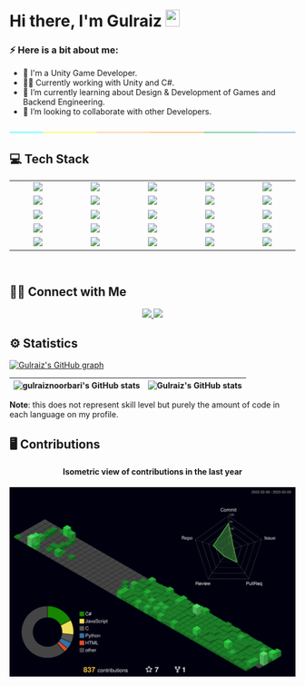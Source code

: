 # Hi there, I'm Gulraiz <img src="https://media.giphy.com/media/hvRJCLFzcasrR4ia7z/giphy.gif" height="30px" width="25px">

### ⚡️ Here is a bit about me:

-   🚀 I'm a Unity Game Developer.
-   👨‍💻 Currently working with Unity and C#.
-   🌱 I’m currently learning about Design & Development of Games and Backend Engineering.
-   👯 I’m looking to collaborate with other Developers.

<img src="./separator.jpg" />

<br />

## 💻 Tech Stack

<table width="100">
<tr>
    <td align='center' width="190">
        <img src="https://user-images.githubusercontent.com/78252747/180600493-8a0c738e-e6da-4685-8592-09d7b691860c.png" width="60">
    </td>
    <td align='center' width="190">
        <img src="https://user-images.githubusercontent.com/78252747/180600524-2bb8784f-a045-4d04-8d2e-fb593c261650.png" width="60">
    </td>
    <td align='center' width="190">
        <img src="https://user-images.githubusercontent.com/78252747/180600833-00e80d7e-60ee-4e48-8e74-5dbeaa650b20.png" width="100">
    </td>
     <td align='center' width="190">
        <img src="https://user-images.githubusercontent.com/78252747/180600621-4120eaa5-e729-48e1-8e60-5b824fc3c0f0.png" width="60">
    </td>
    <td align='center' width="190">
        <img src="https://user-images.githubusercontent.com/78252747/180602827-3cc9cf09-172e-4515-9aee-799b0f453c85.png">
    </td>
</tr>
<tr>
    <td align='center' width="190">
        <img src="https://user-images.githubusercontent.com/78252747/180602691-00600788-0f4c-4ff1-bbf9-3595ddd9f7f1.png" width="60">
    </td>
    <td align='center'>
        <img src="https://user-images.githubusercontent.com/78252747/180600737-95b3e473-f1fc-4571-aa45-25d04f1eb865.png" width="60">
    </td>
    <td align='center'>
        <img src="https://user-images.githubusercontent.com/78252747/180600881-f85bfc62-3858-4499-9fd3-e7c46d898e65.png">
    </td>
    <td align='center'>
        <img src="https://user-images.githubusercontent.com/78252747/180600908-e78c274b-7ab4-4d6d-a6a0-2e8514521c40.png" width="60">
    </td>
    <td align='center'>
        <img src="https://user-images.githubusercontent.com/78252747/180600973-208a1596-1767-4ab0-8bef-c425c5b89c94.png">
    </td>
    
</tr>
<tr>
    <td align='center'>
        <img src="https://user-images.githubusercontent.com/78252747/180601047-b7ee974b-863c-4088-b60c-c4370bc340b2.png" width="120">
    </td>
    <td align='center'>
        <img src="https://user-images.githubusercontent.com/78252747/180601247-9630357f-b536-485d-b8b8-5aff2896face.png" width="100">
    </td>
    <td align='center'>
        <img src="https://user-images.githubusercontent.com/78252747/180601102-12d95165-381a-4e7e-ae1f-9eac1228e658.png">
    </td>
    <td align='center'>
        <img src="https://user-images.githubusercontent.com/78252747/180601145-63678451-0edd-4a24-9f81-5fbd563d9796.png">
    </td>
    <td align='center'>
        <img src="https://user-images.githubusercontent.com/78252747/180601299-e40d8347-ed40-4c00-a628-9697cc7e3584.png">
    </td>
</tr>
<tr>
    <td align='center'>
        <img src="https://www.vectorlogo.zone/logos/getpostman/getpostman-icon.svg">
    </td>
    <td align='center'>
        <img src="https://user-images.githubusercontent.com/78252747/180601750-b324d385-6d8d-4dfb-90fe-be43292ab363.png">
    </td>
    <td align='center'>
        <img src="https://download.logo.wine/logo/PostgreSQL/PostgreSQL-Logo.wine.png">
    </td>
    <td align='center'>
        <img src="https://download.logo.wine/logo/MySQL/MySQL-Logo.wine.png">
    </td>
    <td align='center'>
        <img src="https://user-images.githubusercontent.com/78252747/180602082-04bf2143-0f90-4fbc-afa0-1ece2796ea91.png">
    </td>
</tr>
<tr>
    <td align='center'>
    	<img src="https://download.logo.wine/logo/Redis/Redis-Logo.wine.png">
    </td>
    <td align='center'>
        <img src="https://user-images.githubusercontent.com/78252747/180601785-d380125f-c4b5-49ee-aaf7-5b12dc423d8a.png">
    </td>
    <td align='center'>
        <img src="https://user-images.githubusercontent.com/78252747/180602385-2659994a-6f8e-413c-ac70-167ba9e8fb9d.png" >
    </td>
    <td align='center'>
        <img src="https://user-images.githubusercontent.com/78252747/180602854-51f93e1b-2c31-4756-ba63-683370518d02.png">
    </td>
    <td align='center'>
        <img src="https://user-images.githubusercontent.com/78252747/180602882-c4751fa5-a361-4cc8-90f9-bd383611fa0f.png">
    </td> 
</tr>

<!-- 
<tr>
    <td align='center' width="50">
        <img src="https://user-images.githubusercontent.com/78252747/180602778-bc459172-bc87-4285-9197-d0044792a6ac.png">
    </td>
    <td align='center' width="50">
        <img src="https://user-images.githubusercontent.com/78252747/195987751-04edf088-2a34-4efb-a061-22583eb74f89.png">
    </td>
</tr>
-->    
</table>

<br />

## 🤝🏻 Connect with Me

<p align="center">
<a href="https://www.linkedin.com/in/gulraiznoorbari/" target="_blank" rel="noopener noreferrer">
  <img src="https://img.shields.io/badge/-Gulraiz%20Noor%20Bari-blue?style=flat-square&logo=Linkedin&logoColor=white&link=https://www.linkedin.com/in/gulraiznoorbari/" />
</a>
<a href="mailto:gulraiznoorbari@gmail.com" target="_blank" rel="noopener noreferrer">
  <img src="https://img.shields.io/badge/-Gulraiz%20Noor%20Bari-red?style=flat-square&logo=Gmail&logoColor=white" />
</a>
</p>

## ⚙️ Statistics

[![Gulraiz's GitHub graph](https://github-readme-activity-graph.cyclic.app/graph?username=gulraiznoorbari&theme=github-compact&area=true&hide_border=true)](https://github.com/ashutosh00710/github-readme-activity-graph)


<div align="center">

| <img src="https://github-readme-stats-ooliver1.vercel.app/api/?username=gulraiznoorbari&theme=vision-friendly-dark&count_private=true&include_all_commits=true&show_icons=true&hide_border=true" alt="gulraiznoorbari's GitHub stats" /> | <img src="https://github-readme-stats-ooliver1.vercel.app/api/top-langs?username=gulraiznoorbari&theme=vision-friendly-dark&count_private=true&layout=compact&langs_count=10&hide_border=true" alt="Gulraiz's GitHub stats" /> |
| ----- | ----- |
	
<!--
<img width="100%" src="https://github-readme-streak-stats.herokuapp.com/?user=gulraiznoorbari&show_icons=true&layout=demo&theme=midnight-purple&hide_border=true"/>
-->
	
</div>

**Note**: this does not represent skill level but purely the amount of code in each language on my profile.

## 🖥️ Contributions

<h4 align="center">Isometric view of contributions in the last year</h4>
<p align="center">
	<a href="./profile-3d-contrib/profile-night-green.svg">
		<img width="900em" src="./profile-3d-contrib/profile-night-green.svg">
	</a>
</p>
